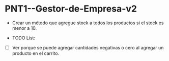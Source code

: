 # PNT1--Gestor-de-Empresa-v2

- Crear un método que agregue stock a todos los productos si el stock es menor a 10.

- TODO List:
- [ ] Ver porque se puede agregar cantidades negativas o cero al agregar un producto en el carrito.
